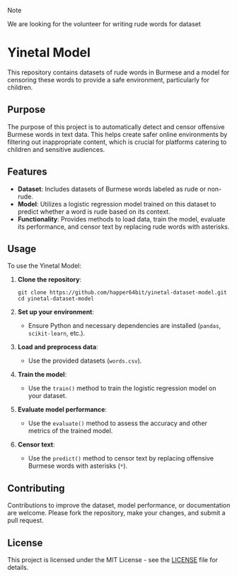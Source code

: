 > [!NOTE]  
> We are looking for the volunteer for writing rude words for dataset

# Yinetal Model

This repository contains datasets of rude words in Burmese and a model for censoring these words to provide a safe environment, particularly for children.

## Purpose

The purpose of this project is to automatically detect and censor offensive Burmese words in text data. This helps create safer online environments by filtering out inappropriate content, which is crucial for platforms catering to children and sensitive audiences.

## Features

- **Dataset**: Includes datasets of Burmese words labeled as rude or non-rude.
- **Model**: Utilizes a logistic regression model trained on this dataset to predict whether a word is rude based on its context.
- **Functionality**: Provides methods to load data, train the model, evaluate its performance, and censor text by replacing rude words with asterisks.

## Usage

To use the Yinetal Model:

1. **Clone the repository**:
   ```
   git clone https://github.com/happer64bit/yinetal-dataset-model.git
   cd yinetal-dataset-model
   ```

2. **Set up your environment**:
   - Ensure Python and necessary dependencies are installed (`pandas`, `scikit-learn`, etc.).

3. **Load and preprocess data**:
   - Use the provided datasets (`words.csv`).

4. **Train the model**:
   - Use the `train()` method to train the logistic regression model on your dataset.

5. **Evaluate model performance**:
   - Use the `evaluate()` method to assess the accuracy and other metrics of the trained model.

6. **Censor text**:
   - Use the `predict()` method to censor text by replacing offensive Burmese words with asterisks (`*`).

## Contributing

Contributions to improve the dataset, model performance, or documentation are welcome. Please fork the repository, make your changes, and submit a pull request.

## License

This project is licensed under the MIT License - see the [LICENSE](LICENSE) file for details.
